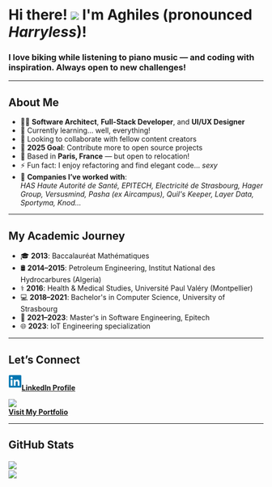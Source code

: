# Hi there! <img src="https://media.giphy.com/media/hvRJCLFzcasrR4ia7z/giphy.gif" width="25px"> I'm Aghiles (pronounced *Harryless*)!

### I love biking while listening to piano music — and coding with inspiration. Always open to new challenges!

---

## About Me

- 👨‍💻 **Software Architect**, **Full-Stack Developer**, and **UI/UX Designer**
- 🌱 Currently learning... well, everything! 
- 🤝 Looking to collaborate with fellow content creators
- 🎯 **2025 Goal**: Contribute more to open source projects
- 📍 Based in **Paris, France** — but open to relocation!
- ⚡ Fun fact: I enjoy refactoring and find elegant code... *sexy*
- 💼 **Companies I’ve worked with**:  
  *HAS Haute Autorité de Santé, EPITECH, Electricité de Strasbourg, Hager Group, Versusmind, Pasha (ex Aircampus), Quil's Keeper, Layer Data, Sportyma, Knod...*

---

## My Academic Journey

- 🎓 **2013**: Baccalauréat Mathématiques  
- 🛢️ **2014–2015**: Petroleum Engineering, Institut National des Hydrocarbures (Algeria)  
- ⚕️ **2016**: Health & Medical Studies, Université Paul Valéry (Montpellier)  
- 💻 **2018–2021**: Bachelor's in Computer Science, University of Strasbourg  
- 🧠 **2021–2023**: Master's in Software Engineering, Epitech  
- 🌐 **2023**: IoT Engineering specialization  

---

## Let’s Connect

[<img src="https://raw.githubusercontent.com/devicons/devicon/9f4f5cdb393299a81125eb5127929ea7bfe42889/icons/linkedin/linkedin-plain.svg" width="26px" align="left" />](https://www.linkedin.com/in/azzougaghilas/)  
**[LinkedIn Profile](https://www.linkedin.com/in/azzougaghilas/)**  

[<img src="https://mir-s3-cdn-cf.behance.net/project_modules/source/945b0225337909.563440870421b.png" width="26px" align="left" />](https://aghilas.fr/)  
**[Visit My Portfolio](https://aghilas.fr/)**

---

## GitHub Stats

<a href="https://github.com/loupdemon">
  <img align="center" src="https://github-readme-stats.vercel.app/api?username=loupdemon&count_private=true&show_icons=true&hide=stars,issues&theme=tokyonight" />
</a>

<br/>

<a href="https://github.com/loupdemon">
  <img align="center" src="https://github-readme-stats.vercel.app/api/top-langs/?username=loupdemon&layout=compact&hide=Vue,Java&theme=tokyonight&langs_count=6" />
</a>

